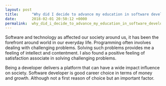 ```yaml
---
layout: post
title:      "Why did I decide to advance my education in software development."
date:       2018-02-01 20:50:12 +0000
permalink:  why_did_i_decide_to_advance_my_education_in_software_development
---
```



Software and technology as affected our society around us, it has been the forefront around world in our everyday life. Programming often involves dealing with challenging problems. Solving such problems provides me a feeling of intellect and contentment. I also found a positive feeling of satisfaction associate in solving challenging problems.

Being a developer delivers a platform that can have a wide impact influence on society. Software developer is good career choice in terms of money and growth. Although not a first reason of choice but an important factor.

